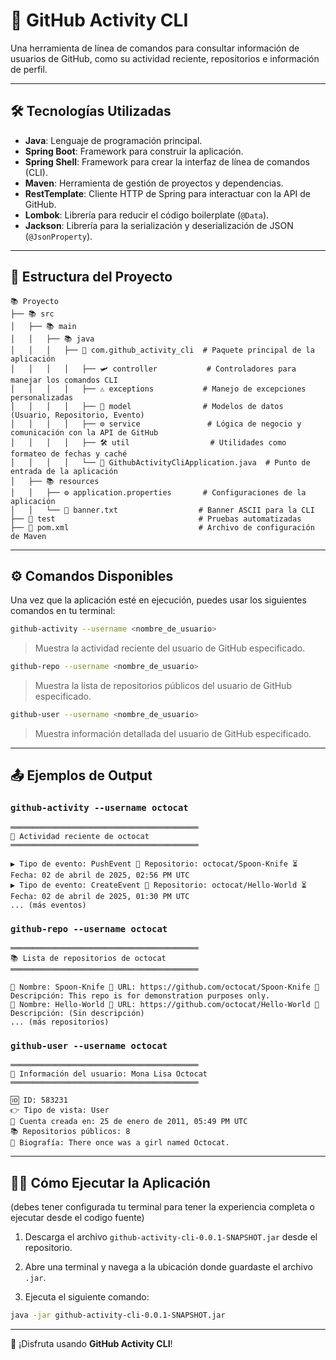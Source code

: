 # 🚀 GitHub Activity CLI

Una herramienta de línea de comandos para consultar información de usuarios de GitHub, como su actividad reciente, repositorios e información de perfil.

---

## 🛠️ Tecnologías Utilizadas

- **Java**: Lenguaje de programación principal.
- **Spring Boot**: Framework para construir la aplicación.
- **Spring Shell**: Framework para crear la interfaz de línea de comandos (CLI).
- **Maven**: Herramienta de gestión de proyectos y dependencias.
- **RestTemplate**: Cliente HTTP de Spring para interactuar con la API de GitHub.
- **Lombok**: Librería para reducir el código boilerplate (`@Data`).
- **Jackson**: Librería para la serialización y deserialización de JSON (`@JsonProperty`).

---

## 💂️ Estructura del Proyecto

```plaintext
📚 Proyecto
├── 📚 src
│   ├── 📚 main
│   │   ├── 📚 java
│   │   │   ├── 🏢 com.github_activity_cli  # Paquete principal de la aplicación
│   │   │   │   ├── 🛩️ controller           # Controladores para manejar los comandos CLI
│   │   │   │   ├── ⚠️ exceptions           # Manejo de excepciones personalizadas
│   │   │   │   ├── 📝 model                # Modelos de datos (Usuario, Repositorio, Evento)
│   │   │   │   ├── ⚙️ service               # Lógica de negocio y comunicación con la API de GitHub
│   │   │   │   ├── 🛠️ util                  # Utilidades como formateo de fechas y caché
│   │   │   │   └── 🚀 GithubActivityCliApplication.java  # Punto de entrada de la aplicación
│   ├── 📚 resources
│   │   ├── ⚙️ application.properties       # Configuraciones de la aplicación
│   │   └── 🎨 banner.txt                  # Banner ASCII para la CLI
├── 🧪 test                                # Pruebas automatizadas
├── 📝 pom.xml                             # Archivo de configuración de Maven
```

---

## ⚙️ Comandos Disponibles

Una vez que la aplicación esté en ejecución, puedes usar los siguientes comandos en tu terminal:

```sh
github-activity --username <nombre_de_usuario>
```
> Muestra la actividad reciente del usuario de GitHub especificado.

```sh
github-repo --username <nombre_de_usuario>
```
> Muestra la lista de repositorios públicos del usuario de GitHub especificado.

```sh
github-user --username <nombre_de_usuario>
```
> Muestra información detallada del usuario de GitHub especificado.

---

## 📤 Ejemplos de Output

### `github-activity --username octocat`

```plaintext
══════════════════════════════════════════
📢 Actividad reciente de octocat
══════════════════════════════════════════

▶ Tipo de evento: PushEvent 📌 Repositorio: octocat/Spoon-Knife ⏳ Fecha: 02 de abril de 2025, 02:56 PM UTC
▶ Tipo de evento: CreateEvent 📌 Repositorio: octocat/Hello-World ⏳ Fecha: 02 de abril de 2025, 01:30 PM UTC
... (más eventos)
```

### `github-repo --username octocat`

```plaintext
══════════════════════════════════════════
📚 Lista de repositorios de octocat
══════════════════════════════════════════

🔹 Nombre: Spoon-Knife 📎 URL: https://github.com/octocat/Spoon-Knife 📝 Descripción: This repo is for demonstration purposes only.
🔹 Nombre: Hello-World 📎 URL: https://github.com/octocat/Hello-World 📝 Descripción: (Sin descripción)
... (más repositorios)
```

### `github-user --username octocat`

```plaintext
══════════════════════════════════════════
👤 Información del usuario: Mona Lisa Octocat
══════════════════════════════════════════

🆔 ID: 583231
👉 Tipo de vista: User
📅 Cuenta creada en: 25 de enero de 2011, 05:49 PM UTC
📚 Repositorios públicos: 8
📝 Biografía: There once was a girl named Octocat.
```

---

## 🏃‍♂️ Cómo Ejecutar la Aplicación
(debes tener configurada tu terminal para tener la experiencia completa o ejecutar desde el codigo fuente)

1. Descarga el archivo `github-activity-cli-0.0.1-SNAPSHOT.jar` desde el repositorio.

2. Abre una terminal y navega a la ubicación donde guardaste el archivo `.jar`.

3. Ejecuta el siguiente comando:

```sh
java -jar github-activity-cli-0.0.1-SNAPSHOT.jar
```

---

🚀 ¡Disfruta usando **GitHub Activity CLI**!

